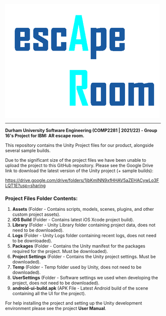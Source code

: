 ![AR Escape Room Logo](BlueTitle.png)

-----

**Durham University Software Engineering (COMP2281 | 2021/22) - Group 16's Project for IBM: AR escape room.**
  
This repository contains the Unity Project files for our product, alongside several sample builds.

Due to the significant size of the project files we have been unable to upload the project to this GitHub repository. Please see the Google Drive link to download the latest version of the Unity project (+ sample builds):

https://drive.google.com/drive/folders/1jbKmINN9xfHHAV5aZEHACywLo3FLQT1E?usp=sharing
  
### Project Files Folder Contents:

1. **Assets** (Folder - Contains scripts, models, scenes, plugins, and other custom project assets).
2. **iOS Build** (Folder - Contains latest iOS Xcode project build).
3. **Library** (Folder - Unity Library folder containing project data, does not need to be downloaded).
4. **Logs** (Folder - Unity Logs folder containing recent logs, does not need to be downloaded).
5. **Packages** (Folder - Contains the Unity manifest for the packages required for the project. Must be downloaded).
6. **Project Settings** (Folder - Contains the Unity project settings. Must be downloaded).
7. **Temp** (Folder - Temp folder used by Unity, does not need to be downloaded).
8. **UserSettings** (Folder - Software settings we used when developing the project, does not need to be downloaded).
9. **android-ui-build.apk** (APK File - Latest Android build of the scene containing all the UI for the project).

For help installing the project and setting up the Unity development environment please see the project **User Manual**.
